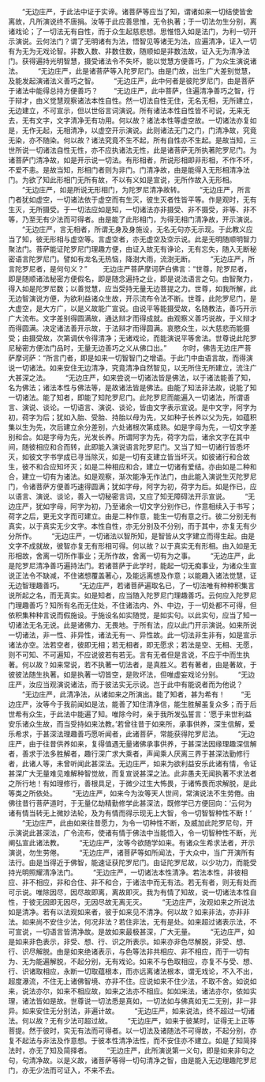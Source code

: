 <!-- { "loadSidebar": true } -->
　　“无边庄严，于此法中证于实谛。诸菩萨等应当了知，谓诸如来一切结使皆舍离故，凡所演说终不唐捐。汝等于此应善思惟，无令执著；于一切法勿生分别，离诸戏论；了一切法无有自性，而于众生起慈悲想。思惟悟入如是法门，为利一切开示演说。云何法门？谓了无明诸有为法，悟智见等诸无为法，应遍清净，证入一切有为无为无戏论智。非数入数、非数住数，随顺如是非数法故，证入无为清净法门。获得遍持光明智慧，摄受诸法令不失坏，能以觉慧方便善巧，广为众生演说诸法。
　　“无边庄严，此是诸菩萨等入陀罗尼门。由是门故，出生广大差别觉慧，及能发起演诸法义善巧之智。
　　“无边庄严，此中何者是彼陀罗尼门，由是菩萨于诸法中能得总持方便善巧？
　　“无边庄严，此中菩萨，住遍清净善巧之智，行于辩才，由义觉慧观察诸法本性自性。然一切法自性无住，无名无相，无所建立，无边建立，不可宣示，但以世俗言词演说。所有诸法本性自性皆不可说，无来无去，无有文字，文字清净无有功用。何以故？诸法本性等虚空故。一切诸法亦复如是，无作无起，无相清净，以虚空开示演说。此则诸法无门之门，门清净故，究竟无染，亦不随染。何以故？诸法究竟不生不起，所有自性亦不生起。是故当知，三世所说一切诸法自性无性，亦不应执诸法无性，此是诸菩萨无所执著陀罗尼门。为诸菩萨门清净故，如是开示说一切法。有形相者，所说形相即非形相，不作不坏，不爱不恚。是故当知，形相门者则为非门。门清净故，由是能得入无形相清净法门。为欲了知此形相门无所有故，不以有义如是宣说，无所作故入无形相。
　　“无边庄严，如是所说无形相门，为陀罗尼清净故转。
　　“无边庄严，所言门者犹如虚空，一切诸法依于虚空而有生灭，彼生灭者性皆平等。作是观时，无有生灭，无所摄受。于一切法应如是知，一切诸法亦非摄受、非不摄受，非等、非不等，乃至无有少法而可得者。由是能了此形相门，为得无相门清净故，开示演说。
　　“无边庄严，言无相者，所谓无身及身施设，无名无句亦无示现。于此教义应当了知，彼无形相与虚空等。言虚空者，亦无虚空及空示说。此是无明随顺明智力聚法门。菩萨能证陀罗尼门理趣方便，由证入故无有诤论，无有忘失，随入无断秘密语言陀罗尼门。譬如有龙名无热恼，降澍大雨，流澍无断。
　　“无边庄严，所言陀罗尼者，是何句义？”
　　无边庄严菩萨摩诃萨白佛言：“世尊，陀罗尼者，即是随顺诸法秘密方便假名，即是随念遍持之业，即是说法语言之句。由智聚力，得入如是陀罗尼数；以善觉慧，应当受持无量无边菩提之力。世尊，如我所解，此无边智演说方便，为欲利益诸众生故，开示流布令法不断。世尊，此陀罗尼门，是大虚空，是大方广，以是义故能广宣说。由说平等能摄受故，名随教法，善巧开示广大流布。文字差别得圆满故，通达辩才而得成就。由观察义善巧说故，于义辩才而得圆满。决定诸法善开示故，于法辩才而得圆满。哀愍众生，以大慈悲而能摄受；由摄受故，次第调伏令得清净；无诸戏论，而能演说平等舍法。世尊说此陀罗尼秘密方便法门品时，无量无边善巧之义从佛口出。”
　　尔时，佛告无边庄严菩萨摩诃萨：“所言门者，即是如来一切智智门之增语。于此门中由语言故，而得演说一切诸法。如来安住无边清净，究竟清净自然智见，以无所住无所建立，流注广大甚深之法。
　　“无边庄严，如来尝说一切诸法皆是佛法，以于诸法能善了知，名为佛法；诸法本性与佛法等，是故诸法皆是佛法。由能了知法非法故，说能了知一切诸法。能了知者，即能了知陀罗尼门。此陀罗尼而能遍入一切诸法，所谓语言、演说、谈论。一切语言、演说、谈论，皆由文字表示宣说。是中文字，阿字为初，荷字为后；犹如入胎、受胎、持胎以母为先，又如种子长养以父为先，如蕴积集以生为先，次后建立余分差别，六处诸根次第成熟。如是字母为先，一切文字差别和合。如是字母为先，光发长养。所谓阿字为先，荷字为后，诸余文字在其中间，随彼相应和合而转，此即能入演说语言陀罗尼门。又当了知一切诸行皆悉坏灭，如彼文字书学成已寻当除灭，如是一切有支建立皆当坏灭。如彼诸行和合故生，彼不和合应知坏灭；如是二种相应和合，建立一切诸有爱结。亦由如是二种和合，建立一切有为诸法。如是观察，渐次能净无作法门，由此能入演说生灭陀罗尼门，令诸菩萨方便善巧速得圆满；犹如字母，阿字为初，荷字为后。如是作已，应以语言、演说、谈论，善入一切秘密言词，又应了知无障碍法开示宣说。
　　“无边庄严，犹如字母，阿字为初，乃至诸余一切文字分别作已，作意相续入于书写；荷字之后，更无文字而可建立。由是二种作意，能生一切有意之行。彼二分别无有真实，以于真实无少文字。本性自性，亦无分别及不分别，而于其中，亦复无有少分所作。
　　“无边庄严，一切诸法以智所知，是智皆从文字建立而得生起。由是文字不成就故，彼智亦复无有形相可得。何以故？以于真实无有形相。由入如是无形相故，舍离一切所作事业；无所作故，舍离一切有为之事。
　　“无边庄严，此是陀罗尼清净善巧遍持法门。若诸菩萨于此学时，能起一切无痴事业，为诸众生宣说正法令不缺减，不住诸想覆盖著心，及能远离想及作意；以能趣入诸法觉慧，证无边智理趣善巧。
　　“无边庄严，若诸菩萨遍取名已，了一切法唯有种种积集言说所起之名，而无真实。如是知者，应当随入陀罗尼门理趣善巧。云何应入陀罗尼门理趣善巧？知所有名而无住处，不住诸法内、外、中边，于一切处都不可得，但依积集种种言说而假施设。于施设名如实随觉，是如实句。以此实句，应当了知一切诸法无名无说。此是诸佛力、无畏地。于所有法，应以此门开示演说。如来所说一切诸法，非一性、非异性，诸法无有一、异性故。此一切法非生非有，如是宣示诸法亦空。法若空者，彼即无相；若无相者，即无愿求；若法是空、无相、无愿，则不可知、不可遍知，不应说彼若有若无。言有无者但是言说，不应于中而生执著。何以故？如来常说，若不执著一切法者，是真胜义。若有著者，由是著故，于彼彼法随生执著。如是执著一切皆空，是败坏法，但唯虚妄戏论分别。
　　“无边庄严，汝应当观演说诸法，而于彼法实无示说。岂于此中有能说者而为他说？
　　“无边庄严，此清净法，从诸如来之所演出。能了知者，甚为希有！
　　“无边庄严，汝等今于我前闻如是法，能善了知住清净信，能生胜解虽复众多；而于后世希有众生，于此法中能遍了知。唯除今时，亲于我所发弘誓言：‘愿于来世利益安乐诸众生故，而当受持如来法教。’若曾往昔于如来所，承事供养，深生信解，爱乐希求，于甚深法理趣善巧愿听闻者，此诸菩萨，常能获得陀罗尼法。
　　“无边庄严，由于往昔供养如来，复得值遇无量诸佛承事供养，于甚深法因缘理趣深信解者，善求于法多胜解者，趣行深广求大乘者，声闻乘人厌离三界于甚深法勤修行者，此诸人等，未曾听闻此甚深法。无边庄严，如来为欲利益安乐此诸有情，令证甚深广大无量难见难解种智觉故，而复宣说甚深之法。此非愚夫无闻执著不求法者之所行地！有如理修行，善根具足，于微少过生大怖畏，于诸怖畏而求解脱，是此等类之所依处。
　　“无边庄严，如来今为汝等天人世间，常演说法不生劳倦。由佛往昔行菩萨道时，于无量亿劫精勤修学此甚深法，既修学已方便回向：‘云何为诸有情当转无上微妙法轮，及为有情而得示现无上大智，令一切智智种性不断！’
　　“无边庄严，此由如来往昔愿力，为令一切种性不断，及威加此陀罗尼句，开示演说此甚深法，广令流布，使诸有情于佛法中当能悟入，令一切智种性不断，光阐弘宣此诸法教。
　　“无边庄严，汝等今欲随学如来。有诸众生希求法者，开示演说，勿生劳倦。
　　“无边庄严，诸菩萨等如所闻法，于大众中，当广开演所有法行。由是当得近于佛智，能速证获陀罗尼门。由证陀罗尼故，以少功力，而能受持光明照耀清净法门。
　　“无边庄严，一切诸法本性清净。若法本性，非彼相应、非不相应，非和合住、非不和合，于诸法中而无有法。若无有者，则无有处而可示说。唯除因尽，因尽故即离，离故即灭。我为有情了知故，说一切诸法本性自性，于彼无因即无因尽，无因尽故无离无灭。
　　“无边庄严，汝观如来之所说法如是清净。若有以法观如来者，彼于如来见不清净。何以故？如来非法，亦非非法。如来尚不安住少法，何况非法？若住非法，无有是处。如来超过诸表示法，不可宣说，一切语言皆清净故。是故如来最极甚深，广大无量。
　　“无边庄严，如是如来非色表示，非受、想、行、识之所表示。如来亦非色尽解脱，非受、想、行、识尽解脱。由是如来绝诸表示，与色等法非共相应、非不相应，而于一切有为、无为能遍解脱，不起分别，无有戏论。如来不与色取相应，亦复不与受、想、行、识诸取相应，永断一切取蕴根本，而亦远离诸法根本，谓无戏论，不入不出，超度瀑流，不住无上诸佛智境、亦非不住。应说如来不住少法，不取不舍。如说如来，说法亦尔，如来不相应故，如来之法亦不相应。如如来法，诸法亦尔，依如实理，诸法皆如是故。世尊说一切法悉是真如，一切法如与佛真如无二无别，非一非异。如来安住无分别法，非遍计故。
　　“无边庄严，如来说法，终不超过一切诸法。何以故？无有少法可超过故。
　　“无边庄严，如来于彼某时，证得无上正等菩提。然于彼时，实无有法而可得者。以一切法及诸随法不可得故，不起分别，亦复不起法与非法及作意想。于彼本性清净法性，而不安住亦不建立。如是了知简择法时，亦无了知及简择者。
　　“无边庄严，此所演说第一义句，即是如来非句之句，句清净故。以是义故，诸菩萨等得一切句清净之智，由是能入无边理趣陀罗尼门，亦无少法而可证入，不来不去。
